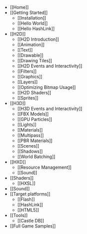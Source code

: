 * [[Home]]
* [[Getting Started]]
  * [[Installation]]
  * [[Hello World]]
  * [[Hello HashLink]]
* [[H2D]]
  * [[H2D Introduction]]
  * [[Animation]]
  * [[Text]]
  * [[Drawable]]
  * [[Drawing Tiles]]
  * [[H2D Events and Interactivity]]
  * [[Filters]]
  * [[Graphics]]
  * [[Layers]]
  * [[Optimizing Bitmap Usage]]
  * [[H2D Shaders]]
  * [[Sprites]]
* [[H3D]]
  * [[H3D Events and Interactivity]]
  * [[FBX Models]]
  * [[GPU Particles]]
  * [[Lights]]
  * [[Materials]]
  * [[Multipass]]
  * [[PBR Materials]]
  * [[Scenes]]
  * [[Shadows]]
  * [[World Batching]]
* [[HXD]]
  * [[Resource Management]]
  * [[Sound]]
* [[Shaders]]
  * [[HXSL]]
* [[Sound]]
* [[Target platforms]]
  * [[Flash]]
  * [[HashLink]]
  * [[HTML5]]
* [[Tools]]
  * [[Castle DB]]
* [[Full Game Samples]]
